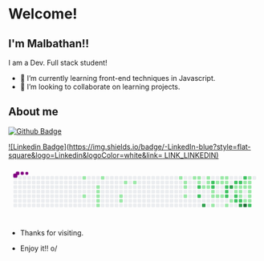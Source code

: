 # Welcome!

 

## I'm Malbathan!!

 

I am a Dev. Full stack student!


- 🌱 I’m currently learning front-end techniques in Javascript.
- 🤝 I’m looking to collaborate on  learning projects.  

 

## About me

[![Github Badge](https://img.shields.io/badge/-Github-000?style=flat-square&logo=Github&logoColor=white&link=LINK_GIT)](https://github.com/Malbathan)

[![Linkedin Badge](https://img.shields.io/badge/-LinkedIn-blue?style=flat-square&logo=Linkedin&logoColor=white&link= LINK_LINKEDIN)](https://www.linkedin.com/in/malbathan-lima)

<svg viewBox="-16 -32 880 192" width="880" height="192" xmlns="http://www.w3.org/2000/svg"><style>@keyframes c0{6.36%{fill:var(--c1)}6.38%,to{fill:var(--ce)}}@keyframes c1{12.74%{fill:var(--c1)}12.76%,to{fill:var(--ce)}}@keyframes c2{9.15%{fill:var(--c1)}9.17%,to{fill:var(--ce)}}@keyframes c3{9.55%{fill:var(--c1)}9.57%,to{fill:var(--ce)}}@keyframes c4{9.95%{fill:var(--c1)}9.97%,to{fill:var(--ce)}}@keyframes c5{10.35%{fill:var(--c1)}10.37%,to{fill:var(--ce)}}@keyframes c6{10.75%{fill:var(--c1)}10.77%,to{fill:var(--ce)}}@keyframes c7{7.96%{fill:var(--c1)}7.98%,to{fill:var(--ce)}}@keyframes c8{16.72%{fill:var(--c1)}16.74%,to{fill:var(--ce)}}@keyframes c9{16.32%{fill:var(--c1)}16.34%,to{fill:var(--ce)}}@keyframes ca{18.32%{fill:var(--c1)}18.34%,to{fill:var(--ce)}}@keyframes cb{19.11%{fill:var(--c1)}19.13%,to{fill:var(--ce)}}@keyframes cc{26.68%{fill:var(--c1)}26.7%,to{fill:var(--ce)}}@keyframes cd{23.5%{fill:var(--c1)}23.52%,to{fill:var(--ce)}}@keyframes ce{23.89%{fill:var(--c1)}23.91%,to{fill:var(--ce)}}@keyframes cf{24.69%{fill:var(--c1)}24.71%,to{fill:var(--ce)}}@keyframes cg{27.88%{fill:var(--c1)}27.9%,to{fill:var(--ce)}}@keyframes ch{28.28%{fill:var(--c1)}28.3%,to{fill:var(--ce)}}@keyframes ci{28.68%{fill:var(--c1)}28.7%,to{fill:var(--ce)}}@keyframes cj{52.98%{fill:var(--c2)}53%,to{fill:var(--ce)}}@keyframes ck{53.77%{fill:var(--c2)}53.79%,to{fill:var(--ce)}}@keyframes cl{52.58%{fill:var(--c1)}52.6%,to{fill:var(--ce)}}@keyframes cm{72.5%{fill:var(--c3)}72.52%,to{fill:var(--ce)}}@keyframes cn{29.87%{fill:var(--c1)}29.89%,to{fill:var(--ce)}}@keyframes co{29.47%{fill:var(--c1)}29.49%,to{fill:var(--ce)}}@keyframes cp{52.18%{fill:var(--c1)}52.2%,to{fill:var(--ce)}}@keyframes cq{56.17%{fill:var(--c2)}56.19%,to{fill:var(--ce)}}@keyframes cr{55.77%{fill:var(--c2)}55.79%,to{fill:var(--ce)}}@keyframes cs{33.85%{fill:var(--c1)}33.87%,to{fill:var(--ce)}}@keyframes ct{34.25%{fill:var(--c1)}34.27%,to{fill:var(--ce)}}@keyframes cu{50.19%{fill:var(--c1)}50.21%,to{fill:var(--ce)}}@keyframes cv{32.66%{fill:var(--c1)}32.68%,to{fill:var(--ce)}}@keyframes cw{34.65%{fill:var(--c1)}34.67%,to{fill:var(--ce)}}@keyframes cx{31.07%{fill:var(--c1)}31.09%,to{fill:var(--ce)}}@keyframes cy{32.26%{fill:var(--c1)}32.28%,to{fill:var(--ce)}}@keyframes cz{35.05%{fill:var(--c1)}35.07%,to{fill:var(--ce)}}@keyframes c10{31.46%{fill:var(--c1)}31.48%,to{fill:var(--ce)}}@keyframes c11{31.86%{fill:var(--c1)}31.88%,to{fill:var(--ce)}}@keyframes c12{57.76%{fill:var(--c2)}57.78%,to{fill:var(--ce)}}@keyframes c13{58.16%{fill:var(--c2)}58.18%,to{fill:var(--ce)}}@keyframes c14{58.56%{fill:var(--c2)}58.58%,to{fill:var(--ce)}}@keyframes c15{48.99%{fill:var(--c1)}49.01%,to{fill:var(--ce)}}@keyframes c16{66.92%{fill:var(--c3)}66.94%,to{fill:var(--ce)}}@keyframes c17{36.24%{fill:var(--c1)}36.26%,to{fill:var(--ce)}}@keyframes c18{66.13%{fill:var(--c2)}66.15%,to{fill:var(--ce)}}@keyframes c19{42.62%{fill:var(--c1)}42.64%,to{fill:var(--ce)}}@keyframes c1a{37.44%{fill:var(--c1)}37.46%,to{fill:var(--ce)}}@keyframes c1b{59.35%{fill:var(--c2)}59.37%,to{fill:var(--ce)}}@keyframes c1c{59.75%{fill:var(--c2)}59.77%,to{fill:var(--ce)}}@keyframes c1d{65.73%{fill:var(--c2)}65.75%,to{fill:var(--ce)}}@keyframes c1e{42.22%{fill:var(--c1)}42.24%,to{fill:var(--ce)}}@keyframes c1f{37.84%{fill:var(--c1)}37.86%,to{fill:var(--ce)}}@keyframes c1g{43.81%{fill:var(--c1)}43.83%,to{fill:var(--ce)}}@keyframes c1h{60.15%{fill:var(--c2)}60.17%,to{fill:var(--ce)}}@keyframes c1i{69.31%{fill:var(--c3)}69.33%,to{fill:var(--ce)}}@keyframes c1j{64.93%{fill:var(--c2)}64.95%,to{fill:var(--ce)}}@keyframes c1k{41.42%{fill:var(--c1)}41.44%,to{fill:var(--ce)}}@keyframes c1l{41.82%{fill:var(--c1)}41.84%,to{fill:var(--ce)}}@keyframes c1m{45.41%{fill:var(--c1)}45.43%,to{fill:var(--ce)}}@keyframes c1n{76.88%{fill:var(--c4)}76.9%,to{fill:var(--ce)}}@keyframes c1o{39.83%{fill:var(--c1)}39.85%,to{fill:var(--ce)}}@keyframes c1p{39.43%{fill:var(--c1)}39.45%,to{fill:var(--ce)}}@keyframes c1q{39.03%{fill:var(--c1)}39.05%,to{fill:var(--ce)}}@keyframes c1r{38.64%{fill:var(--c1)}38.66%,to{fill:var(--ce)}}@keyframes c1s{44.61%{fill:var(--c1)}44.63%,to{fill:var(--ce)}}@keyframes c1t{45.01%{fill:var(--c1)}45.03%,to{fill:var(--ce)}}@keyframes c1u{61.34%{fill:var(--c2)}61.36%,to{fill:var(--ce)}}@keyframes u0{6.36%{transform:scale(0,1)}6.38%,7.96%{transform:scale(.02,1)}7.98%,9.15%{transform:scale(.04,1)}9.17%,9.55%{transform:scale(.06,1)}9.57%,9.95%{transform:scale(.08,1)}10.35%,9.97%{transform:scale(.1,1)}10.37%,10.75%{transform:scale(.12,1)}10.77%,12.74%{transform:scale(.14,1)}12.76%,16.32%{transform:scale(.16,1)}16.34%,16.72%{transform:scale(.18,1)}16.74%,18.32%{transform:scale(.2,1)}18.34%,19.11%{transform:scale(.22,1)}19.13%,23.5%{transform:scale(.24,1)}23.52%,23.89%{transform:scale(.27,1)}23.91%,24.69%{transform:scale(.29,1)}24.71%,26.68%{transform:scale(.31,1)}26.7%,27.88%{transform:scale(.33,1)}27.9%,28.28%{transform:scale(.35,1)}28.3%,28.68%{transform:scale(.37,1)}28.7%,29.47%{transform:scale(.39,1)}29.49%,29.87%{transform:scale(.41,1)}29.89%,31.07%{transform:scale(.43,1)}31.09%,31.46%{transform:scale(.45,1)}31.48%,31.86%{transform:scale(.47,1)}31.88%,32.26%{transform:scale(.49,1)}32.28%,32.66%{transform:scale(.51,1)}32.68%,33.85%{transform:scale(.53,1)}33.87%,34.25%{transform:scale(.55,1)}34.27%,34.65%{transform:scale(.57,1)}34.67%,35.05%{transform:scale(.59,1)}35.07%,36.24%{transform:scale(.61,1)}36.26%,37.44%{transform:scale(.63,1)}37.46%,37.84%{transform:scale(.65,1)}37.86%,38.64%{transform:scale(.67,1)}38.66%,39.03%{transform:scale(.69,1)}39.05%,39.43%{transform:scale(.71,1)}39.45%,39.83%{transform:scale(.73,1)}39.85%,41.42%{transform:scale(.76,1)}41.44%,41.82%{transform:scale(.78,1)}41.84%,42.22%{transform:scale(.8,1)}42.24%,42.62%{transform:scale(.82,1)}42.64%,43.81%{transform:scale(.84,1)}43.83%,44.61%{transform:scale(.86,1)}44.63%,45.01%{transform:scale(.88,1)}45.03%,45.41%{transform:scale(.9,1)}45.43%,48.99%{transform:scale(.92,1)}49.01%,50.19%{transform:scale(.94,1)}50.21%,52.18%{transform:scale(.96,1)}52.2%,52.58%{transform:scale(.98,1)}52.6%,to{transform:scale(1,1)}}@keyframes u1{52.98%{transform:scale(0,1)}53%,53.77%{transform:scale(.07,1)}53.79%,55.77%{transform:scale(.14,1)}55.79%,56.17%{transform:scale(.21,1)}56.19%,57.76%{transform:scale(.29,1)}57.78%,58.16%{transform:scale(.36,1)}58.18%,58.56%{transform:scale(.43,1)}58.58%,59.35%{transform:scale(.5,1)}59.37%,59.75%{transform:scale(.57,1)}59.77%,60.15%{transform:scale(.64,1)}60.17%,61.34%{transform:scale(.71,1)}61.36%,64.93%{transform:scale(.79,1)}64.95%,65.73%{transform:scale(.86,1)}65.75%,66.13%{transform:scale(.93,1)}66.15%,to{transform:scale(1,1)}}@keyframes u2{66.92%{transform:scale(0,1)}66.94%,69.31%{transform:scale(.33,1)}69.33%,72.5%{transform:scale(.67,1)}72.52%,to{transform:scale(1,1)}}@keyframes u3{76.88%{transform:scale(0,1)}76.9%,to{transform:scale(1,1)}}@keyframes s0{0%,99.6%{transform:translate(0,-16px)}.4%{transform:translate(0,0)}7.97%{transform:translate(304px,0)}8.37%{transform:translate(304px,16px)}8.76%{transform:translate(288px,16px)}10.76%{transform:translate(288px,96px)}11.16%{transform:translate(272px,96px)}11.95%{transform:translate(272px,64px)}12.75%,91.63%{transform:translate(240px,64px)}13.15%,91.24%{transform:translate(240px,80px)}16.33%{transform:translate(368px,80px)}16.73%{transform:translate(368px,64px)}17.13%{transform:translate(384px,64px)}18.33%{transform:translate(384px,16px)}23.51%{transform:translate(592px,16px)}24.7%{transform:translate(592px,64px)}25.1%{transform:translate(576px,64px)}26.69%{transform:translate(576px,0)}28.29%{transform:translate(640px,0)}28.69%{transform:translate(640px,16px)}29.48%{transform:translate(672px,16px)}29.88%{transform:translate(672px,0)}31.47%{transform:translate(736px,0)}31.87%,57.37%{transform:translate(736px,16px)}32.67%{transform:translate(704px,16px)}33.47%{transform:translate(704px,48px)}33.86%,51.39%{transform:translate(688px,48px)}34.26%,54.98%{transform:translate(688px,64px)}35.06%{transform:translate(720px,64px)}35.46%{transform:translate(720px,80px)}36.25%,48.21%{transform:translate(752px,80px)}37.05%,47.41%{transform:translate(752px,48px)}38.65%{transform:translate(816px,48px)}39.84%{transform:translate(816px,0)}40.24%,64.14%{transform:translate(832px,0)}40.64%{transform:translate(832px,16px)}41.43%{transform:translate(800px,16px)}41.83%{transform:translate(800px,32px)}42.63%{transform:translate(768px,32px)}43.03%{transform:translate(768px,48px)}43.43%{transform:translate(784px,48px)}43.82%{transform:translate(784px,64px)}44.62%{transform:translate(816px,64px)}45.02%,60.96%{transform:translate(816px,80px)}45.42%,76.49%{transform:translate(800px,80px)}46.22%{transform:translate(800px,48px)}48.61%{transform:translate(736px,80px)}49%{transform:translate(736px,96px)}50.2%{transform:translate(688px,96px)}51.79%{transform:translate(672px,48px)}52.19%{transform:translate(672px,32px)}52.99%{transform:translate(640px,32px)}53.78%{transform:translate(640px,64px)}56.18%{transform:translate(688px,16px)}58.57%{transform:translate(736px,64px)}59.36%{transform:translate(768px,64px)}59.76%{transform:translate(768px,80px)}61.35%{transform:translate(816px,96px)}61.75%{transform:translate(832px,96px)}65.34%{transform:translate(784px,0)}65.74%{transform:translate(784px,16px)}66.53%{transform:translate(752px,16px)}66.93%{transform:translate(752px,32px)}67.73%{transform:translate(784px,32px)}69.32%{transform:translate(784px,96px)}72.51%{transform:translate(656px,96px)}72.91%{transform:translate(656px,80px)}76.89%{transform:translate(800px,96px)}90.44%{transform:translate(256px,96px)}90.84%{transform:translate(256px,80px)}92.03%{transform:translate(224px,64px)}92.43%{transform:translate(224px,48px)}94.82%{transform:translate(128px,48px)}95.22%{transform:translate(128px,32px)}96.02%{transform:translate(96px,32px)}97.21%{transform:translate(96px,-16px)}}@keyframes s1{0%,99.6%{transform:translate(16px,-16px)}.4%{transform:translate(0,-16px)}.8%{transform:translate(0,0)}8.37%{transform:translate(304px,0)}8.76%{transform:translate(304px,16px)}9.16%{transform:translate(288px,16px)}11.16%{transform:translate(288px,96px)}11.55%{transform:translate(272px,96px)}12.35%{transform:translate(272px,64px)}13.15%,92.03%{transform:translate(240px,64px)}13.55%,91.63%{transform:translate(240px,80px)}16.73%{transform:translate(368px,80px)}17.13%{transform:translate(368px,64px)}17.53%{transform:translate(384px,64px)}18.73%{transform:translate(384px,16px)}23.9%{transform:translate(592px,16px)}25.1%{transform:translate(592px,64px)}25.5%{transform:translate(576px,64px)}27.09%{transform:translate(576px,0)}28.69%{transform:translate(640px,0)}29.08%{transform:translate(640px,16px)}29.88%{transform:translate(672px,16px)}30.28%{transform:translate(672px,0)}31.87%{transform:translate(736px,0)}32.27%,57.77%{transform:translate(736px,16px)}33.07%{transform:translate(704px,16px)}33.86%{transform:translate(704px,48px)}34.26%,51.79%{transform:translate(688px,48px)}34.66%,55.38%{transform:translate(688px,64px)}35.46%{transform:translate(720px,64px)}35.86%{transform:translate(720px,80px)}36.65%,48.61%{transform:translate(752px,80px)}37.45%,47.81%{transform:translate(752px,48px)}39.04%{transform:translate(816px,48px)}40.24%{transform:translate(816px,0)}40.64%,64.54%{transform:translate(832px,0)}41.04%{transform:translate(832px,16px)}41.83%{transform:translate(800px,16px)}42.23%{transform:translate(800px,32px)}43.03%{transform:translate(768px,32px)}43.43%{transform:translate(768px,48px)}43.82%{transform:translate(784px,48px)}44.22%{transform:translate(784px,64px)}45.02%{transform:translate(816px,64px)}45.42%,61.35%{transform:translate(816px,80px)}45.82%,76.89%{transform:translate(800px,80px)}46.61%{transform:translate(800px,48px)}49%{transform:translate(736px,80px)}49.4%{transform:translate(736px,96px)}50.6%{transform:translate(688px,96px)}52.19%{transform:translate(672px,48px)}52.59%{transform:translate(672px,32px)}53.39%{transform:translate(640px,32px)}54.18%{transform:translate(640px,64px)}56.57%{transform:translate(688px,16px)}58.96%{transform:translate(736px,64px)}59.76%{transform:translate(768px,64px)}60.16%{transform:translate(768px,80px)}61.75%{transform:translate(816px,96px)}62.15%{transform:translate(832px,96px)}65.74%{transform:translate(784px,0)}66.14%{transform:translate(784px,16px)}66.93%{transform:translate(752px,16px)}67.33%{transform:translate(752px,32px)}68.13%{transform:translate(784px,32px)}69.72%{transform:translate(784px,96px)}72.91%{transform:translate(656px,96px)}73.31%{transform:translate(656px,80px)}77.29%{transform:translate(800px,96px)}90.84%{transform:translate(256px,96px)}91.24%{transform:translate(256px,80px)}92.43%{transform:translate(224px,64px)}92.83%{transform:translate(224px,48px)}95.22%{transform:translate(128px,48px)}95.62%{transform:translate(128px,32px)}96.41%{transform:translate(96px,32px)}97.61%{transform:translate(96px,-16px)}}@keyframes s2{0%,99.6%{transform:translate(32px,-16px)}.8%{transform:translate(0,-16px)}1.2%{transform:translate(0,0)}8.76%{transform:translate(304px,0)}9.16%{transform:translate(304px,16px)}9.56%{transform:translate(288px,16px)}11.55%{transform:translate(288px,96px)}11.95%{transform:translate(272px,96px)}12.75%{transform:translate(272px,64px)}13.55%,92.43%{transform:translate(240px,64px)}13.94%,92.03%{transform:translate(240px,80px)}17.13%{transform:translate(368px,80px)}17.53%{transform:translate(368px,64px)}17.93%{transform:translate(384px,64px)}19.12%{transform:translate(384px,16px)}24.3%{transform:translate(592px,16px)}25.5%{transform:translate(592px,64px)}25.9%{transform:translate(576px,64px)}27.49%{transform:translate(576px,0)}29.08%{transform:translate(640px,0)}29.48%{transform:translate(640px,16px)}30.28%{transform:translate(672px,16px)}30.68%{transform:translate(672px,0)}32.27%{transform:translate(736px,0)}32.67%,58.17%{transform:translate(736px,16px)}33.47%{transform:translate(704px,16px)}34.26%{transform:translate(704px,48px)}34.66%,52.19%{transform:translate(688px,48px)}35.06%,55.78%{transform:translate(688px,64px)}35.86%{transform:translate(720px,64px)}36.25%{transform:translate(720px,80px)}37.05%,49%{transform:translate(752px,80px)}37.85%,48.21%{transform:translate(752px,48px)}39.44%{transform:translate(816px,48px)}40.64%{transform:translate(816px,0)}41.04%,64.94%{transform:translate(832px,0)}41.43%{transform:translate(832px,16px)}42.23%{transform:translate(800px,16px)}42.63%{transform:translate(800px,32px)}43.43%{transform:translate(768px,32px)}43.82%{transform:translate(768px,48px)}44.22%{transform:translate(784px,48px)}44.62%{transform:translate(784px,64px)}45.42%{transform:translate(816px,64px)}45.82%,61.75%{transform:translate(816px,80px)}46.22%,77.29%{transform:translate(800px,80px)}47.01%{transform:translate(800px,48px)}49.4%{transform:translate(736px,80px)}49.8%{transform:translate(736px,96px)}51%{transform:translate(688px,96px)}52.59%{transform:translate(672px,48px)}52.99%{transform:translate(672px,32px)}53.78%{transform:translate(640px,32px)}54.58%{transform:translate(640px,64px)}56.97%{transform:translate(688px,16px)}59.36%{transform:translate(736px,64px)}60.16%{transform:translate(768px,64px)}60.56%{transform:translate(768px,80px)}62.15%{transform:translate(816px,96px)}62.55%{transform:translate(832px,96px)}66.14%{transform:translate(784px,0)}66.53%{transform:translate(784px,16px)}67.33%{transform:translate(752px,16px)}67.73%{transform:translate(752px,32px)}68.53%{transform:translate(784px,32px)}70.12%{transform:translate(784px,96px)}73.31%{transform:translate(656px,96px)}73.71%{transform:translate(656px,80px)}77.69%{transform:translate(800px,96px)}91.24%{transform:translate(256px,96px)}91.63%{transform:translate(256px,80px)}92.83%{transform:translate(224px,64px)}93.23%{transform:translate(224px,48px)}95.62%{transform:translate(128px,48px)}96.02%{transform:translate(128px,32px)}96.81%{transform:translate(96px,32px)}98.01%{transform:translate(96px,-16px)}}@keyframes s3{0%,99.6%{transform:translate(48px,-16px)}1.2%{transform:translate(0,-16px)}1.59%{transform:translate(0,0)}9.16%{transform:translate(304px,0)}9.56%{transform:translate(304px,16px)}9.96%{transform:translate(288px,16px)}11.95%{transform:translate(288px,96px)}12.35%{transform:translate(272px,96px)}13.15%{transform:translate(272px,64px)}13.94%,92.83%{transform:translate(240px,64px)}14.34%,92.43%{transform:translate(240px,80px)}17.53%{transform:translate(368px,80px)}17.93%{transform:translate(368px,64px)}18.33%{transform:translate(384px,64px)}19.52%{transform:translate(384px,16px)}24.7%{transform:translate(592px,16px)}25.9%{transform:translate(592px,64px)}26.29%{transform:translate(576px,64px)}27.89%{transform:translate(576px,0)}29.48%{transform:translate(640px,0)}29.88%{transform:translate(640px,16px)}30.68%{transform:translate(672px,16px)}31.08%{transform:translate(672px,0)}32.67%{transform:translate(736px,0)}33.07%,58.57%{transform:translate(736px,16px)}33.86%{transform:translate(704px,16px)}34.66%{transform:translate(704px,48px)}35.06%,52.59%{transform:translate(688px,48px)}35.46%,56.18%{transform:translate(688px,64px)}36.25%{transform:translate(720px,64px)}36.65%{transform:translate(720px,80px)}37.45%,49.4%{transform:translate(752px,80px)}38.25%,48.61%{transform:translate(752px,48px)}39.84%{transform:translate(816px,48px)}41.04%{transform:translate(816px,0)}41.43%,65.34%{transform:translate(832px,0)}41.83%{transform:translate(832px,16px)}42.63%{transform:translate(800px,16px)}43.03%{transform:translate(800px,32px)}43.82%{transform:translate(768px,32px)}44.22%{transform:translate(768px,48px)}44.62%{transform:translate(784px,48px)}45.02%{transform:translate(784px,64px)}45.82%{transform:translate(816px,64px)}46.22%,62.15%{transform:translate(816px,80px)}46.61%,77.69%{transform:translate(800px,80px)}47.41%{transform:translate(800px,48px)}49.8%{transform:translate(736px,80px)}50.2%{transform:translate(736px,96px)}51.39%{transform:translate(688px,96px)}52.99%{transform:translate(672px,48px)}53.39%{transform:translate(672px,32px)}54.18%{transform:translate(640px,32px)}54.98%{transform:translate(640px,64px)}57.37%{transform:translate(688px,16px)}59.76%{transform:translate(736px,64px)}60.56%{transform:translate(768px,64px)}60.96%{transform:translate(768px,80px)}62.55%{transform:translate(816px,96px)}62.95%{transform:translate(832px,96px)}66.53%{transform:translate(784px,0)}66.93%{transform:translate(784px,16px)}67.73%{transform:translate(752px,16px)}68.13%{transform:translate(752px,32px)}68.92%{transform:translate(784px,32px)}70.52%{transform:translate(784px,96px)}73.71%{transform:translate(656px,96px)}74.1%{transform:translate(656px,80px)}78.09%{transform:translate(800px,96px)}91.63%{transform:translate(256px,96px)}92.03%{transform:translate(256px,80px)}93.23%{transform:translate(224px,64px)}93.63%{transform:translate(224px,48px)}96.02%{transform:translate(128px,48px)}96.41%{transform:translate(128px,32px)}97.21%{transform:translate(96px,32px)}98.41%{transform:translate(96px,-16px)}}:root{--cb:#1b1f230a;--cs:purple;--ce:#ebedf0;--c0:#ebedf0;--c1:#9be9a8;--c2:#40c463;--c3:#30a14e;--c4:#216e39}@media (prefers-color-scheme:dark){:root{--cb:#1b1f230a;--cs:purple;--ce:#161b22;--c1:#01311f;--c2:#034525;--c3:#0f6d31;--c4:#00c647}}.c{shape-rendering:geometricPrecision;rx:2;ry:2;fill:var(--ce);stroke-width:1px;stroke:var(--cb);animation:none 25100ms linear infinite}.c.c0{fill:var(--c1);animation-name:c0}.c.c1,.c.c2,.c.c3{fill:var(--c1);animation-name:c1}.c.c2,.c.c3{animation-name:c2}.c.c3{animation-name:c3}.c.c4,.c.c5,.c.c6{fill:var(--c1);animation-name:c4}.c.c5,.c.c6{animation-name:c5}.c.c6{animation-name:c6}.c.c7,.c.c8,.c.c9{fill:var(--c1);animation-name:c7}.c.c8,.c.c9{animation-name:c8}.c.c9{animation-name:c9}.c.ca,.c.cb,.c.cc{fill:var(--c1);animation-name:ca}.c.cb,.c.cc{animation-name:cb}.c.cc{animation-name:cc}.c.cd,.c.ce,.c.cf{fill:var(--c1);animation-name:cd}.c.ce,.c.cf{animation-name:ce}.c.cf{animation-name:cf}.c.cg,.c.ch,.c.ci{fill:var(--c1);animation-name:cg}.c.ch,.c.ci{animation-name:ch}.c.ci{animation-name:ci}.c.cj,.c.ck{fill:var(--c2);animation-name:cj}.c.ck{animation-name:ck}.c.cl{fill:var(--c1);animation-name:cl}.c.cm{fill:var(--c3);animation-name:cm}.c.cn,.c.co,.c.cp{fill:var(--c1);animation-name:cn}.c.co,.c.cp{animation-name:co}.c.cp{animation-name:cp}.c.cq,.c.cr{fill:var(--c2);animation-name:cq}.c.cr{animation-name:cr}.c.cs{fill:var(--c1);animation-name:cs}.c.ct,.c.cu,.c.cv{fill:var(--c1);animation-name:ct}.c.cu,.c.cv{animation-name:cu}.c.cv{animation-name:cv}.c.cw,.c.cx,.c.cy{fill:var(--c1);animation-name:cw}.c.cx,.c.cy{animation-name:cx}.c.cy{animation-name:cy}.c.c10,.c.c11,.c.cz{fill:var(--c1);animation-name:cz}.c.c10,.c.c11{animation-name:c10}.c.c11{animation-name:c11}.c.c12,.c.c13,.c.c14{fill:var(--c2);animation-name:c12}.c.c13,.c.c14{animation-name:c13}.c.c14{animation-name:c14}.c.c15{fill:var(--c1);animation-name:c15}.c.c16{fill:var(--c3);animation-name:c16}.c.c17{fill:var(--c1);animation-name:c17}.c.c18{fill:var(--c2);animation-name:c18}.c.c19,.c.c1a{fill:var(--c1);animation-name:c19}.c.c1a{animation-name:c1a}.c.c1b,.c.c1c,.c.c1d{fill:var(--c2);animation-name:c1b}.c.c1c,.c.c1d{animation-name:c1c}.c.c1d{animation-name:c1d}.c.c1e,.c.c1f,.c.c1g{fill:var(--c1);animation-name:c1e}.c.c1f,.c.c1g{animation-name:c1f}.c.c1g{animation-name:c1g}.c.c1h{fill:var(--c2);animation-name:c1h}.c.c1i{fill:var(--c3);animation-name:c1i}.c.c1j{fill:var(--c2);animation-name:c1j}.c.c1k,.c.c1l,.c.c1m{fill:var(--c1);animation-name:c1k}.c.c1l,.c.c1m{animation-name:c1l}.c.c1m{animation-name:c1m}.c.c1n{fill:var(--c4);animation-name:c1n}.c.c1o,.c.c1p,.c.c1q{fill:var(--c1);animation-name:c1o}.c.c1p,.c.c1q{animation-name:c1p}.c.c1q{animation-name:c1q}.c.c1r,.c.c1s,.c.c1t{fill:var(--c1);animation-name:c1r}.c.c1s,.c.c1t{animation-name:c1s}.c.c1t{animation-name:c1t}.c.c1u{fill:var(--c2);animation-name:c1u}.s,.u{animation:none linear 25100ms infinite}.u,.u.u0{transform-origin:0 0}.u{transform:scale(0,1)}.u.u0{fill:var(--c1);animation-name:u0}.u.u1{fill:var(--c2);animation-name:u1;transform-origin:620.2px 0}.u.u2{fill:var(--c3);animation-name:u2;transform-origin:797.4px 0}.u.u3{fill:var(--c4);animation-name:u3;transform-origin:835.3px 0}.s{shape-rendering:geometricPrecision;fill:var(--cs)}.s.s0{transform:translate(0,-16px);animation-name:s0}.s.s1{transform:translate(16px,-16px);animation-name:s1}.s.s2{transform:translate(32px,-16px);animation-name:s2}.s.s3{transform:translate(48px,-16px);animation-name:s3}</style><rect class="c" x="2" y="2" width="12" height="12"/><rect class="c" x="2" y="18" width="12" height="12"/><rect class="c" x="2" y="34" width="12" height="12"/><rect class="c" x="2" y="50" width="12" height="12"/><rect class="c" x="2" y="66" width="12" height="12"/><rect class="c" x="2" y="82" width="12" height="12"/><rect class="c" x="2" y="98" width="12" height="12"/><rect class="c" x="18" y="2" width="12" height="12"/><rect class="c" x="18" y="18" width="12" height="12"/><rect class="c" x="18" y="34" width="12" height="12"/><rect class="c" x="18" y="50" width="12" height="12"/><rect class="c" x="18" y="66" width="12" height="12"/><rect class="c" x="18" y="82" width="12" height="12"/><rect class="c" x="18" y="98" width="12" height="12"/><rect class="c" x="34" y="2" width="12" height="12"/><rect class="c" x="34" y="18" width="12" height="12"/><rect class="c" x="34" y="34" width="12" height="12"/><rect class="c" x="34" y="50" width="12" height="12"/><rect class="c" x="34" y="66" width="12" height="12"/><rect class="c" x="34" y="82" width="12" height="12"/><rect class="c" x="34" y="98" width="12" height="12"/><rect class="c" x="50" y="2" width="12" height="12"/><rect class="c" x="50" y="18" width="12" height="12"/><rect class="c" x="50" y="34" width="12" height="12"/><rect class="c" x="50" y="50" width="12" height="12"/><rect class="c" x="50" y="66" width="12" height="12"/><rect class="c" x="50" y="82" width="12" height="12"/><rect class="c" x="50" y="98" width="12" height="12"/><rect class="c" x="66" y="2" width="12" height="12"/><rect class="c" x="66" y="18" width="12" height="12"/><rect class="c" x="66" y="34" width="12" height="12"/><rect class="c" x="66" y="50" width="12" height="12"/><rect class="c" x="66" y="66" width="12" height="12"/><rect class="c" x="66" y="82" width="12" height="12"/><rect class="c" x="66" y="98" width="12" height="12"/><rect class="c" x="82" y="2" width="12" height="12"/><rect class="c" x="82" y="18" width="12" height="12"/><rect class="c" x="82" y="34" width="12" height="12"/><rect class="c" x="82" y="50" width="12" height="12"/><rect class="c" x="82" y="66" width="12" height="12"/><rect class="c" x="82" y="82" width="12" height="12"/><rect class="c" x="82" y="98" width="12" height="12"/><rect class="c" x="98" y="2" width="12" height="12"/><rect class="c" x="98" y="18" width="12" height="12"/><rect class="c" x="98" y="34" width="12" height="12"/><rect class="c" x="98" y="50" width="12" height="12"/><rect class="c" x="98" y="66" width="12" height="12"/><rect class="c" x="98" y="82" width="12" height="12"/><rect class="c" x="98" y="98" width="12" height="12"/><rect class="c" x="114" y="2" width="12" height="12"/><rect class="c" x="114" y="18" width="12" height="12"/><rect class="c" x="114" y="34" width="12" height="12"/><rect class="c" x="114" y="50" width="12" height="12"/><rect class="c" x="114" y="66" width="12" height="12"/><rect class="c" x="114" y="82" width="12" height="12"/><rect class="c" x="114" y="98" width="12" height="12"/><rect class="c" x="130" y="2" width="12" height="12"/><rect class="c" x="130" y="18" width="12" height="12"/><rect class="c" x="130" y="34" width="12" height="12"/><rect class="c" x="130" y="50" width="12" height="12"/><rect class="c" x="130" y="66" width="12" height="12"/><rect class="c" x="130" y="82" width="12" height="12"/><rect class="c" x="130" y="98" width="12" height="12"/><rect class="c" x="146" y="2" width="12" height="12"/><rect class="c" x="146" y="18" width="12" height="12"/><rect class="c" x="146" y="34" width="12" height="12"/><rect class="c" x="146" y="50" width="12" height="12"/><rect class="c" x="146" y="66" width="12" height="12"/><rect class="c" x="146" y="82" width="12" height="12"/><rect class="c" x="146" y="98" width="12" height="12"/><rect class="c" x="162" y="2" width="12" height="12"/><rect class="c" x="162" y="18" width="12" height="12"/><rect class="c" x="162" y="34" width="12" height="12"/><rect class="c" x="162" y="50" width="12" height="12"/><rect class="c" x="162" y="66" width="12" height="12"/><rect class="c" x="162" y="82" width="12" height="12"/><rect class="c" x="162" y="98" width="12" height="12"/><rect class="c" x="178" y="2" width="12" height="12"/><rect class="c" x="178" y="18" width="12" height="12"/><rect class="c" x="178" y="34" width="12" height="12"/><rect class="c" x="178" y="50" width="12" height="12"/><rect class="c" x="178" y="66" width="12" height="12"/><rect class="c" x="178" y="82" width="12" height="12"/><rect class="c" x="178" y="98" width="12" height="12"/><rect class="c" x="194" y="2" width="12" height="12"/><rect class="c" x="194" y="18" width="12" height="12"/><rect class="c" x="194" y="34" width="12" height="12"/><rect class="c" x="194" y="50" width="12" height="12"/><rect class="c" x="194" y="66" width="12" height="12"/><rect class="c" x="194" y="82" width="12" height="12"/><rect class="c" x="194" y="98" width="12" height="12"/><rect class="c" x="210" y="2" width="12" height="12"/><rect class="c" x="210" y="18" width="12" height="12"/><rect class="c" x="210" y="34" width="12" height="12"/><rect class="c" x="210" y="50" width="12" height="12"/><rect class="c" x="210" y="66" width="12" height="12"/><rect class="c" x="210" y="82" width="12" height="12"/><rect class="c" x="210" y="98" width="12" height="12"/><rect class="c" x="226" y="2" width="12" height="12"/><rect class="c" x="226" y="18" width="12" height="12"/><rect class="c" x="226" y="34" width="12" height="12"/><rect class="c" x="226" y="50" width="12" height="12"/><rect class="c" x="226" y="66" width="12" height="12"/><rect class="c" x="226" y="82" width="12" height="12"/><rect class="c" x="226" y="98" width="12" height="12"/><rect class="c c0" x="242" y="2" width="12" height="12"/><rect class="c" x="242" y="18" width="12" height="12"/><rect class="c" x="242" y="34" width="12" height="12"/><rect class="c" x="242" y="50" width="12" height="12"/><rect class="c c1" x="242" y="66" width="12" height="12"/><rect class="c" x="242" y="82" width="12" height="12"/><rect class="c" x="242" y="98" width="12" height="12"/><rect class="c" x="258" y="2" width="12" height="12"/><rect class="c" x="258" y="18" width="12" height="12"/><rect class="c" x="258" y="34" width="12" height="12"/><rect class="c" x="258" y="50" width="12" height="12"/><rect class="c" x="258" y="66" width="12" height="12"/><rect class="c" x="258" y="82" width="12" height="12"/><rect class="c" x="258" y="98" width="12" height="12"/><rect class="c" x="274" y="2" width="12" height="12"/><rect class="c" x="274" y="18" width="12" height="12"/><rect class="c" x="274" y="34" width="12" height="12"/><rect class="c" x="274" y="50" width="12" height="12"/><rect class="c" x="274" y="66" width="12" height="12"/><rect class="c" x="274" y="82" width="12" height="12"/><rect class="c" x="274" y="98" width="12" height="12"/><rect class="c" x="290" y="2" width="12" height="12"/><rect class="c" x="290" y="18" width="12" height="12"/><rect class="c c2" x="290" y="34" width="12" height="12"/><rect class="c c3" x="290" y="50" width="12" height="12"/><rect class="c c4" x="290" y="66" width="12" height="12"/><rect class="c c5" x="290" y="82" width="12" height="12"/><rect class="c c6" x="290" y="98" width="12" height="12"/><rect class="c c7" x="306" y="2" width="12" height="12"/><rect class="c" x="306" y="18" width="12" height="12"/><rect class="c" x="306" y="34" width="12" height="12"/><rect class="c" x="306" y="50" width="12" height="12"/><rect class="c" x="306" y="66" width="12" height="12"/><rect class="c" x="306" y="82" width="12" height="12"/><rect class="c" x="306" y="98" width="12" height="12"/><rect class="c" x="322" y="2" width="12" height="12"/><rect class="c" x="322" y="18" width="12" height="12"/><rect class="c" x="322" y="34" width="12" height="12"/><rect class="c" x="322" y="50" width="12" height="12"/><rect class="c" x="322" y="66" width="12" height="12"/><rect class="c" x="322" y="82" width="12" height="12"/><rect class="c" x="322" y="98" width="12" height="12"/><rect class="c" x="338" y="2" width="12" height="12"/><rect class="c" x="338" y="18" width="12" height="12"/><rect class="c" x="338" y="34" width="12" height="12"/><rect class="c" x="338" y="50" width="12" height="12"/><rect class="c" x="338" y="66" width="12" height="12"/><rect class="c" x="338" y="82" width="12" height="12"/><rect class="c" x="338" y="98" width="12" height="12"/><rect class="c" x="354" y="2" width="12" height="12"/><rect class="c" x="354" y="18" width="12" height="12"/><rect class="c" x="354" y="34" width="12" height="12"/><rect class="c" x="354" y="50" width="12" height="12"/><rect class="c" x="354" y="66" width="12" height="12"/><rect class="c" x="354" y="82" width="12" height="12"/><rect class="c" x="354" y="98" width="12" height="12"/><rect class="c" x="370" y="2" width="12" height="12"/><rect class="c" x="370" y="18" width="12" height="12"/><rect class="c" x="370" y="34" width="12" height="12"/><rect class="c" x="370" y="50" width="12" height="12"/><rect class="c c8" x="370" y="66" width="12" height="12"/><rect class="c c9" x="370" y="82" width="12" height="12"/><rect class="c" x="370" y="98" width="12" height="12"/><rect class="c" x="386" y="2" width="12" height="12"/><rect class="c ca" x="386" y="18" width="12" height="12"/><rect class="c" x="386" y="34" width="12" height="12"/><rect class="c" x="386" y="50" width="12" height="12"/><rect class="c" x="386" y="66" width="12" height="12"/><rect class="c" x="386" y="82" width="12" height="12"/><rect class="c" x="386" y="98" width="12" height="12"/><rect class="c" x="402" y="2" width="12" height="12"/><rect class="c" x="402" y="18" width="12" height="12"/><rect class="c" x="402" y="34" width="12" height="12"/><rect class="c" x="402" y="50" width="12" height="12"/><rect class="c" x="402" y="66" width="12" height="12"/><rect class="c" x="402" y="82" width="12" height="12"/><rect class="c" x="402" y="98" width="12" height="12"/><rect class="c" x="418" y="2" width="12" height="12"/><rect class="c cb" x="418" y="18" width="12" height="12"/><rect class="c" x="418" y="34" width="12" height="12"/><rect class="c" x="418" y="50" width="12" height="12"/><rect class="c" x="418" y="66" width="12" height="12"/><rect class="c" x="418" y="82" width="12" height="12"/><rect class="c" x="418" y="98" width="12" height="12"/><rect class="c" x="434" y="2" width="12" height="12"/><rect class="c" x="434" y="18" width="12" height="12"/><rect class="c" x="434" y="34" width="12" height="12"/><rect class="c" x="434" y="50" width="12" height="12"/><rect class="c" x="434" y="66" width="12" height="12"/><rect class="c" x="434" y="82" width="12" height="12"/><rect class="c" x="434" y="98" width="12" height="12"/><rect class="c" x="450" y="2" width="12" height="12"/><rect class="c" x="450" y="18" width="12" height="12"/><rect class="c" x="450" y="34" width="12" height="12"/><rect class="c" x="450" y="50" width="12" height="12"/><rect class="c" x="450" y="66" width="12" height="12"/><rect class="c" x="450" y="82" width="12" height="12"/><rect class="c" x="450" y="98" width="12" height="12"/><rect class="c" x="466" y="2" width="12" height="12"/><rect class="c" x="466" y="18" width="12" height="12"/><rect class="c" x="466" y="34" width="12" height="12"/><rect class="c" x="466" y="50" width="12" height="12"/><rect class="c" x="466" y="66" width="12" height="12"/><rect class="c" x="466" y="82" width="12" height="12"/><rect class="c" x="466" y="98" width="12" height="12"/><rect class="c" x="482" y="2" width="12" height="12"/><rect class="c" x="482" y="18" width="12" height="12"/><rect class="c" x="482" y="34" width="12" height="12"/><rect class="c" x="482" y="50" width="12" height="12"/><rect class="c" x="482" y="66" width="12" height="12"/><rect class="c" x="482" y="82" width="12" height="12"/><rect class="c" x="482" y="98" width="12" height="12"/><rect class="c" x="498" y="2" width="12" height="12"/><rect class="c" x="498" y="18" width="12" height="12"/><rect class="c" x="498" y="34" width="12" height="12"/><rect class="c" x="498" y="50" width="12" height="12"/><rect class="c" x="498" y="66" width="12" height="12"/><rect class="c" x="498" y="82" width="12" height="12"/><rect class="c" x="498" y="98" width="12" height="12"/><rect class="c" x="514" y="2" width="12" height="12"/><rect class="c" x="514" y="18" width="12" height="12"/><rect class="c" x="514" y="34" width="12" height="12"/><rect class="c" x="514" y="50" width="12" height="12"/><rect class="c" x="514" y="66" width="12" height="12"/><rect class="c" x="514" y="82" width="12" height="12"/><rect class="c" x="514" y="98" width="12" height="12"/><rect class="c" x="530" y="2" width="12" height="12"/><rect class="c" x="530" y="18" width="12" height="12"/><rect class="c" x="530" y="34" width="12" height="12"/><rect class="c" x="530" y="50" width="12" height="12"/><rect class="c" x="530" y="66" width="12" height="12"/><rect class="c" x="530" y="82" width="12" height="12"/><rect class="c" x="530" y="98" width="12" height="12"/><rect class="c" x="546" y="2" width="12" height="12"/><rect class="c" x="546" y="18" width="12" height="12"/><rect class="c" x="546" y="34" width="12" height="12"/><rect class="c" x="546" y="50" width="12" height="12"/><rect class="c" x="546" y="66" width="12" height="12"/><rect class="c" x="546" y="82" width="12" height="12"/><rect class="c" x="546" y="98" width="12" height="12"/><rect class="c" x="562" y="2" width="12" height="12"/><rect class="c" x="562" y="18" width="12" height="12"/><rect class="c" x="562" y="34" width="12" height="12"/><rect class="c" x="562" y="50" width="12" height="12"/><rect class="c" x="562" y="66" width="12" height="12"/><rect class="c" x="562" y="82" width="12" height="12"/><rect class="c" x="562" y="98" width="12" height="12"/><rect class="c cc" x="578" y="2" width="12" height="12"/><rect class="c" x="578" y="18" width="12" height="12"/><rect class="c" x="578" y="34" width="12" height="12"/><rect class="c" x="578" y="50" width="12" height="12"/><rect class="c" x="578" y="66" width="12" height="12"/><rect class="c" x="578" y="82" width="12" height="12"/><rect class="c" x="578" y="98" width="12" height="12"/><rect class="c" x="594" y="2" width="12" height="12"/><rect class="c cd" x="594" y="18" width="12" height="12"/><rect class="c ce" x="594" y="34" width="12" height="12"/><rect class="c" x="594" y="50" width="12" height="12"/><rect class="c cf" x="594" y="66" width="12" height="12"/><rect class="c" x="594" y="82" width="12" height="12"/><rect class="c" x="594" y="98" width="12" height="12"/><rect class="c" x="610" y="2" width="12" height="12"/><rect class="c" x="610" y="18" width="12" height="12"/><rect class="c" x="610" y="34" width="12" height="12"/><rect class="c" x="610" y="50" width="12" height="12"/><rect class="c" x="610" y="66" width="12" height="12"/><rect class="c" x="610" y="82" width="12" height="12"/><rect class="c" x="610" y="98" width="12" height="12"/><rect class="c cg" x="626" y="2" width="12" height="12"/><rect class="c" x="626" y="18" width="12" height="12"/><rect class="c" x="626" y="34" width="12" height="12"/><rect class="c" x="626" y="50" width="12" height="12"/><rect class="c" x="626" y="66" width="12" height="12"/><rect class="c" x="626" y="82" width="12" height="12"/><rect class="c" x="626" y="98" width="12" height="12"/><rect class="c ch" x="642" y="2" width="12" height="12"/><rect class="c ci" x="642" y="18" width="12" height="12"/><rect class="c cj" x="642" y="34" width="12" height="12"/><rect class="c" x="642" y="50" width="12" height="12"/><rect class="c ck" x="642" y="66" width="12" height="12"/><rect class="c" x="642" y="82" width="12" height="12"/><rect class="c" x="642" y="98" width="12" height="12"/><rect class="c" x="658" y="2" width="12" height="12"/><rect class="c" x="658" y="18" width="12" height="12"/><rect class="c cl" x="658" y="34" width="12" height="12"/><rect class="c" x="658" y="50" width="12" height="12"/><rect class="c" x="658" y="66" width="12" height="12"/><rect class="c" x="658" y="82" width="12" height="12"/><rect class="c cm" x="658" y="98" width="12" height="12"/><rect class="c cn" x="674" y="2" width="12" height="12"/><rect class="c co" x="674" y="18" width="12" height="12"/><rect class="c cp" x="674" y="34" width="12" height="12"/><rect class="c" x="674" y="50" width="12" height="12"/><rect class="c" x="674" y="66" width="12" height="12"/><rect class="c" x="674" y="82" width="12" height="12"/><rect class="c" x="674" y="98" width="12" height="12"/><rect class="c" x="690" y="2" width="12" height="12"/><rect class="c cq" x="690" y="18" width="12" height="12"/><rect class="c cr" x="690" y="34" width="12" height="12"/><rect class="c cs" x="690" y="50" width="12" height="12"/><rect class="c ct" x="690" y="66" width="12" height="12"/><rect class="c" x="690" y="82" width="12" height="12"/><rect class="c cu" x="690" y="98" width="12" height="12"/><rect class="c" x="706" y="2" width="12" height="12"/><rect class="c cv" x="706" y="18" width="12" height="12"/><rect class="c" x="706" y="34" width="12" height="12"/><rect class="c" x="706" y="50" width="12" height="12"/><rect class="c cw" x="706" y="66" width="12" height="12"/><rect class="c" x="706" y="82" width="12" height="12"/><rect class="c" x="706" y="98" width="12" height="12"/><rect class="c cx" x="722" y="2" width="12" height="12"/><rect class="c cy" x="722" y="18" width="12" height="12"/><rect class="c" x="722" y="34" width="12" height="12"/><rect class="c" x="722" y="50" width="12" height="12"/><rect class="c cz" x="722" y="66" width="12" height="12"/><rect class="c" x="722" y="82" width="12" height="12"/><rect class="c" x="722" y="98" width="12" height="12"/><rect class="c c10" x="738" y="2" width="12" height="12"/><rect class="c c11" x="738" y="18" width="12" height="12"/><rect class="c c12" x="738" y="34" width="12" height="12"/><rect class="c c13" x="738" y="50" width="12" height="12"/><rect class="c c14" x="738" y="66" width="12" height="12"/><rect class="c" x="738" y="82" width="12" height="12"/><rect class="c c15" x="738" y="98" width="12" height="12"/><rect class="c" x="754" y="2" width="12" height="12"/><rect class="c" x="754" y="18" width="12" height="12"/><rect class="c c16" x="754" y="34" width="12" height="12"/><rect class="c" x="754" y="50" width="12" height="12"/><rect class="c" x="754" y="66" width="12" height="12"/><rect class="c c17" x="754" y="82" width="12" height="12"/><rect class="c" x="754" y="98" width="12" height="12"/><rect class="c" x="770" y="2" width="12" height="12"/><rect class="c c18" x="770" y="18" width="12" height="12"/><rect class="c c19" x="770" y="34" width="12" height="12"/><rect class="c c1a" x="770" y="50" width="12" height="12"/><rect class="c c1b" x="770" y="66" width="12" height="12"/><rect class="c c1c" x="770" y="82" width="12" height="12"/><rect class="c" x="770" y="98" width="12" height="12"/><rect class="c" x="786" y="2" width="12" height="12"/><rect class="c c1d" x="786" y="18" width="12" height="12"/><rect class="c c1e" x="786" y="34" width="12" height="12"/><rect class="c c1f" x="786" y="50" width="12" height="12"/><rect class="c c1g" x="786" y="66" width="12" height="12"/><rect class="c c1h" x="786" y="82" width="12" height="12"/><rect class="c c1i" x="786" y="98" width="12" height="12"/><rect class="c c1j" x="802" y="2" width="12" height="12"/><rect class="c c1k" x="802" y="18" width="12" height="12"/><rect class="c c1l" x="802" y="34" width="12" height="12"/><rect class="c" x="802" y="50" width="12" height="12"/><rect class="c" x="802" y="66" width="12" height="12"/><rect class="c c1m" x="802" y="82" width="12" height="12"/><rect class="c c1n" x="802" y="98" width="12" height="12"/><rect class="c c1o" x="818" y="2" width="12" height="12"/><rect class="c c1p" x="818" y="18" width="12" height="12"/><rect class="c c1q" x="818" y="34" width="12" height="12"/><rect class="c c1r" x="818" y="50" width="12" height="12"/><rect class="c c1s" x="818" y="66" width="12" height="12"/><rect class="c c1t" x="818" y="82" width="12" height="12"/><rect class="c c1u" x="818" y="98" width="12" height="12"/><rect class="c" x="834" y="2" width="12" height="12"/><rect class="u u0" height="12" width="620.8" x="0.0" y="144"/><rect class="u u1" height="12" width="177.8" x="620.2" y="144"/><rect class="u u2" height="12" width="38.6" x="797.4" y="144"/><rect class="u u3" height="12" width="13.3" x="835.3" y="144"/><rect class="s s0" x="0.8" y="0.8" width="14.4" height="14.4" rx="4.5" ry="4.5"/><rect class="s s1" x="1.8" y="1.8" width="12.3" height="12.3" rx="4.1" ry="4.1"/><rect class="s s2" x="2.6" y="2.6" width="10.8" height="10.8" rx="3.6" ry="3.6"/><rect class="s s3" x="3.0" y="3.0" width="9.9" height="9.9" rx="3.3" ry="3.3"/></svg>



- Thanks for visiting.

- Enjoy it!! o/
